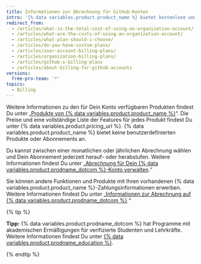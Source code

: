 ```yaml
---
title: Informationen zur Abrechnung für GitHub-Konten
intro: '{% data variables.product.product_name %} bietet kostenlose und kostenpflichtige Produkte für jeden Entwickler und jedes Team.'
redirect_from:
  - /articles/what-is-the-total-cost-of-using-an-organization-account/
  - /articles/what-are-the-costs-of-using-an-organization-account/
  - /articles/what-plan-should-i-choose/
  - /articles/do-you-have-custom-plans/
  - /articles/user-account-billing-plans/
  - /articles/organization-billing-plans/
  - /articles/github-s-billing-plans
  - /articles/about-billing-for-github-accounts
versions:
  free-pro-team: '*'
topics:
  - Billing
---
```


Weitere Informationen zu den für Dein Konto verfügbaren Produkten findest Du unter „[Produkte von {% data variables.product.product_name %}](/articles/github-s-products)“. Die Preise und eine vollständige Liste der Features für jedes Produkt findest Du unter {% data variables.product.pricing_url %}. {% data variables.product.product_name %} bietet keine benutzerdefinierten Produkte oder Abonnements an.

Du kannst zwischen einer monatlichen oder jährlichen Abrechnung wählen und Dein Abonnement jederzeit herauf- oder herabstufen. Weitere Informationen findest Du unter „[Abrechnung für Dein {% data variables.product.prodname_dotcom %}-Konto verwalten](/articles/managing-billing-for-your-github-account).“

Sie können andere Funktionen und Produkte mit Ihren vorhandenen {% data variables.product.product_name %}-Zahlungsinformationen erwerben. Weitere Informationen findest Du unter „[Informationen zur Abrechnung auf {% data variables.product.prodname_dotcom %}](/articles/about-billing-on-github).“

{% tip %}

**Tipp:** {% data variables.product.prodname_dotcom %} hat Programme mit akademischen Ermäßigungen für verifizierte Studenten und Lehrkräfte. Weitere Informationen findest Du unter [{% data variables.product.prodname_education %}](https://education.github.com/).

{% endtip %}
